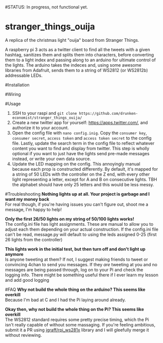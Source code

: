 #STATUS: In progress, not functional yet.

# stranger_things_ouija
A replica of the christmas light "ouija" board from Stranger Things.

A raspberry pi 3 acts as a twitter client to find all the tweets with a given hashtag, sanitizes them and splits them into characters, before converting them to a light index and passing along to an arduino for ultimate control of the lights. The arduino takes the indeces and, using some awesome libraries from Adafruit, sends them to a string of WS2812 (or WS2812b) addressable LEDs. 

#Installation

#Wiring

#Usage
1. SSH to your raspi and `git clone https://github.com/drunken-economist/stranger_things_ouija/`
1. Create a new twitter app for yourself: https://apps.twitter.com/, and authorize it to your account. 
1. Open the config file with `nano config.inig`. Copy the `consumer key`, `consumer secret`, `access token` and `access token secret` to the config file. Lastly, update the search term in the config file to reflect whatever content you want to find and display from twitter. This step is wholly optional if you want to just have the lights send pre-made messages instead, or write your own data source.
2. Update the LED mapping on the config. This annoyingly manual because each prop is constructed differently. By default, it's mapped for a string of 50 LEDs with the controller on the Z end, with every other light representing a letter, except for A and B on consecutive lights. TBH the alphabet should have only 25 letters and this would be less messy.


#Troubleshooting
**Nothing lights up at all. Your project is garbage and I want my money back**  
For real though, if you're having issues you can't figure out, shoot me a message, I'm happy to help!

**Only the first 26/50 lights on my string of 50/100 lights works!**  
The config.ini file has light assignments. These are manual to allow you to adjust each them depending on your actual construction. If the config.ini file can't be read, message.py will default to using the leds assigned 0-25 (first 26 lights from the controller)

**This lights work in the initial test, but then turn off and don't light up anymore**  
Is anyone tweeting at them? If not, I suggest making friends to tweet or convincing 4chan to send you messages. If they *are* tweeting at you and no messages are being passed through, log on to your Pi and check the logging info. There might be something useful there if I ever learn my lesson and add good logging

#FAQ
**Why not build the whole thing on the arduino? This seems like overkill**  
Because I'm bad at C and I had the Pi laying around already.

**Okay then, why not build the whole thing on the Pi? This seems like overkill**  
The WS2812 standard requires some pretty precise timing, which the Pi isn't really capable of without some massaging. If you're feeling ambitious, submit it a PR using [jgraff/rpi_ws281x](https://github.com/jgarff/rpi_ws281x) library and I will gleefully merge it without reviewing.
